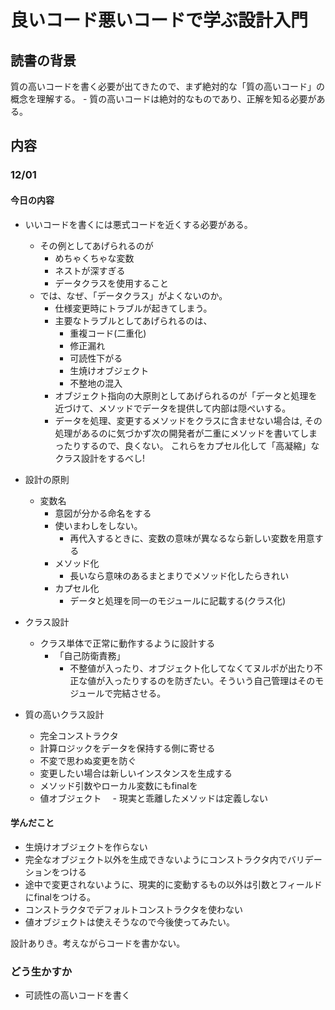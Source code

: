# 良いコード悪いコードで学ぶ設計入門

## 読書の背景

質の高いコードを書く必要が出てきたので、まず絶対的な「質の高いコード」の概念を理解する。
    - 質の高いコードは絶対的なものであり、正解を知る必要がある。

## 内容

### 12/01

#### 今日の内容

- いいコードを書くには悪式コードを近くする必要がある。
  - その例としてあげられるのが
    - めちゃくちゃな変数
    - ネストが深すぎる
    - データクラスを使用すること
  - では、なぜ、「データクラス」がよくないのか。
    - 仕様変更時にトラブルが起きてしまう。
    - 主要なトラブルとしてあげられるのは、
      - 重複コード(二重化)
      - 修正漏れ
      - 可読性下がる
      - 生焼けオブジェクト
      - 不整地の混入
    - オブジェクト指向の大原則としてあげられるのが「データと処理を近づけて、メソッドでデータを提供して内部は隠ぺいする。
    - データを処理、変更するメソッドをクラスに含ませない場合は,
    その処理があるのに気づかず次の開発者が二重にメソッドを書いてしまったりするので、良くない。
    これらをカプセル化して「高凝縮」なクラス設計をするべし!

- 設計の原則
  - 変数名
    - 意図が分かる命名をする
    - 使いまわしをしない。
      - 再代入するときに、変数の意味が異なるなら新しい変数を用意する
    - メソッド化
      - 長いなら意味のあるまとまりでメソッド化したらきれい
    - カプセル化
      - データと処理を同一のモジュールに記載する(クラス化)
  
- クラス設計
  - クラス単体で正常に動作するように設計する
    - 「自己防衛責務」
      - 不整値が入ったり、オブジェクト化してなくてヌルポが出たり不正な値が入ったりするのを防ぎたい。そういう自己管理はそのモジュールで完結させる。

- 質の高いクラス設計
  - 完全コンストラクタ
  - 計算ロジックをデータを保持する側に寄せる
  - 不変で思わぬ変更を防ぐ
  - 変更したい場合は新しいインスタンスを生成する
  - メソッド引数やローカル変数にもfinalを
  - 値オブジェクト
　- 現実と乖離したメソッドは定義しない

#### 学んだこと

- 生焼けオブジェクトを作らない
- 完全なオブジェクト以外を生成できないようにコンストラクタ内でバリデーションをつける
- 途中で変更されないように、現実的に変動するもの以外は引数とフィールドにfinalをつける。
- コンストラクタでデフォルトコンストラクタを使わない
- 値オブジェクトは使えそうなので今後使ってみたい。

設計ありき。考えながらコードを書かない。

### どう生かすか

- 可読性の高いコードを書く
